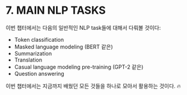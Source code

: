 # 7. MAIN NLP TASKS

이번 챕터에서는 다음의 일반적인 NLP task들에 대해서 다뤄볼 것이다:

- Token classification
- Masked language modeling (BERT 같은)
- Summarization
- Translation
- Casual language modeling pre-training (GPT-2 같은)
- Question answering

이번 챕터에서는 지금까지 배웠던 모든 것들을 하나로 모아서 활용하는 것이다. 🔥
